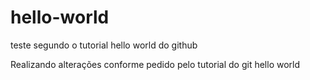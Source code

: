 # hello-world
teste segundo o tutorial hello world do github

Realizando alterações conforme pedido pelo tutorial do git hello world
